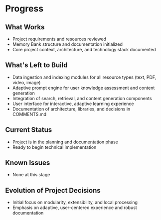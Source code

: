 # Progress

## What Works

- Project requirements and resources reviewed
- Memory Bank structure and documentation initialized
- Core project context, architecture, and technology stack documented

## What's Left to Build

- Data ingestion and indexing modules for all resource types (text, PDF, video, image)
- Adaptive prompt engine for user knowledge assessment and content generation
- Integration of search, retrieval, and content generation components
- User interface for interactive, adaptive learning experience
- Documentation of architecture, libraries, and decisions in COMMENTS.md

## Current Status

- Project is in the planning and documentation phase
- Ready to begin technical implementation

## Known Issues

- None at this stage

## Evolution of Project Decisions

- Initial focus on modularity, extensibility, and local processing
- Emphasis on adaptive, user-centered experience and robust documentation
